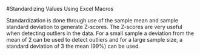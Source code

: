 #Standardizing Values Using Excel Macros

Standardization is done through use of the sample mean and sample standard deviation to generate Z-scores. The Z-scores are very useful when detecting outliers in the data. For a small sample a deviation from the mean of 2 can be used to detect outliers and for a large sample size, a standard deviation of 3 the mean (99%) can be used.
